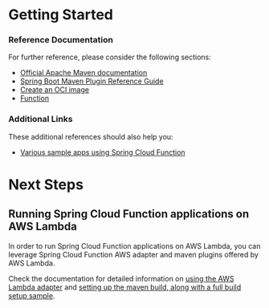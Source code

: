 # Getting Started

### Reference Documentation
For further reference, please consider the following sections:

* [Official Apache Maven documentation](https://maven.apache.org/guides/index.html)
* [Spring Boot Maven Plugin Reference Guide](https://docs.spring.io/spring-boot/docs/2.3.3.RELEASE/maven-plugin/reference/html/)
* [Create an OCI image](https://docs.spring.io/spring-boot/docs/2.3.3.RELEASE/maven-plugin/reference/html/#build-image)
* [Function](https://cloud.spring.io/spring-cloud-function/)

### Additional Links
These additional references should also help you:

* [Various sample apps using Spring Cloud Function](https://github.com/spring-cloud/spring-cloud-function/tree/master/spring-cloud-function-samples)

# Next Steps

## Running Spring Cloud Function applications on AWS Lambda

In order to run Spring Cloud Function applications on AWS Lambda, you can leverage Spring Cloud
Function AWS adapter and maven plugins offered by AWS Lambda.

Check the documentation for detailed information on [using the AWS Lambda adapter](https://cloud.spring.io/spring-cloud-static/spring-cloud-function/3.0.10.RELEASE/aws.html)
and [setting up the maven build, along with a full build setup sample](https://cloud.spring.io/spring-cloud-static/spring-cloud-function/3.0.10.RELEASE/aws.html#_build_file_setup).


